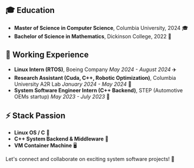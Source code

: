 ## 🎓 Education

- **Master of Science in Computer Science**, Columbia University, 2024 🎓
- **Bachelor of Science in Mathematics**, Dickinson College, 2022 📘

## 💼 Working Experience

- **Linux Intern (RTOS)**, Boeing Company *May 2024 - August 2024* ✈️
- **Research Assistant (Cuda, C++, Robotic Optimization)**, Columbia University A2R Lab *January 2024 - May 2024* 🤖
- **System Software Engineer Intern (C++ Backend)**, STEP (Automotive OEMs startup) *May 2023 - July 2023* 🚗

## ⚡ Stack Passion

- **Linux OS / C** 🐧
- **C++ System Backend & Middleware** 🔧
- **VM Container Machine** 🖥️

Let's connect and collaborate on exciting system software projects! 🌟
